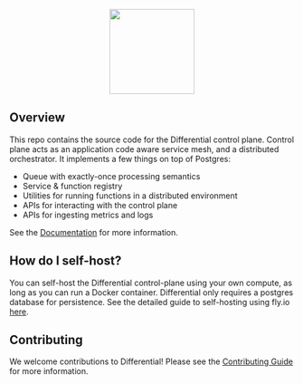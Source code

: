 <p align="center">
  <img height="150" src="https://cdn.differential.dev/logo.png">
</p>

## Overview

This repo contains the source code for the Differential control plane. Control plane acts as an application code aware service mesh, and a distributed orchestrator. It implements a few things on top of Postgres:

- Queue with exactly-once processing semantics
- Service & function registry
- Utilities for running functions in a distributed environment
- APIs for interacting with the control plane
- APIs for ingesting metrics and logs

See the [Documentation](https://docs.differential.dev) for more information.

## How do I self-host?

You can self-host the Differential control-plane using your own compute, as long as you can run a Docker container. Differential only requires a postgres database for persistence. See the detailed guide to self-hosting using fly.io [here](https://docs.differential.dev/advanced/self-hosting).

## Contributing

We welcome contributions to Differential! Please see the [Contributing Guide](../CONTRIBUTING.md) for more information.
